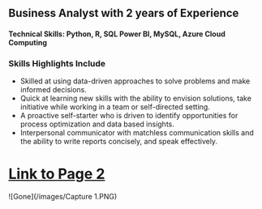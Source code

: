 ## Business Analyst with 2 years of Experience
<h4>Technical Skills: Python, R, SQL Power BI, MySQL, Azure Cloud Computing </h4>

### Skills Highlights Include
- Skilled at using data-driven approaches to solve problems and make informed decisions.
- Quick at learning new skills with the ability to envision solutions, take initiative while working in a team or self-directed setting.
- A proactive self-starter who is driven to identify opportunities for process optimization and data based insights.
- Interpersonal communicator with matchless communication skills and the ability to write reports concisely, and speak effectively.




# [Link to Page 2](page2.md)     

![Gone](/images/Capture 1.PNG)
